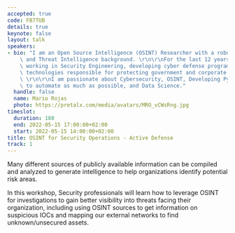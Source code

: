 ```yaml
---
accepted: true
code: FB7TUB
details: true
keynote: false
layout: talk
speakers:
- bio: "I am an Open Source Intelligence (OSINT) Researcher with a robust Cyber Security\
    \ and Threat Intelligence background. \r\n\r\nFor the last 12 years, I have been\
    \ working in Security Engineering, developing cyber defense programs and infrastructure\
    \ technologies responsible for protecting government and corporate interests.\
    \ \r\n\r\nI am passionate about Cybersecurity, OSINT, Developing Python scripts\
    \ to automate as much as possible, and Data Science."
  handle: false
  name: Mario Rojas
  photo: https://pretalx.com/media/avatars/MRO_vCWsRng.jpg
timeslot:
  duration: 180
  end: 2022-05-15 17:00:00+02:00
  start: 2022-05-15 14:00:00+02:00
title: OSINT for Security Operations - Active Defense
track: 1
---
```


Many different sources of publicly available information can be compiled and analyzed to generate intelligence to help organizations identify potential risk areas.

In this workshop, Security professionals will learn how to leverage OSINT  for investigations to gain better visibility into threats facing their organization, including using OSINT sources to get information on suspicious IOCs and mapping our external networks to find unknown/unsecured assets.